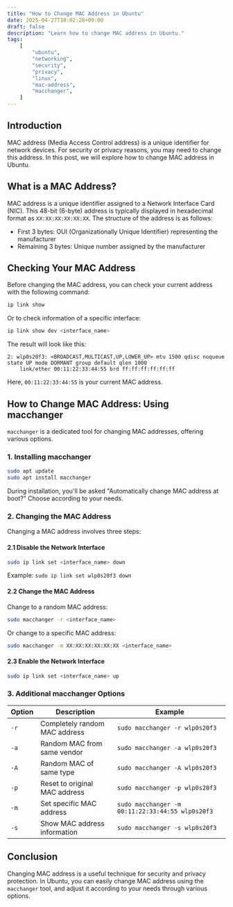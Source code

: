 ```yaml
---
title: "How to Change MAC Address in Ubuntu"
date: 2025-04-27T18:02:28+09:00
draft: false
description: "Learn how to change MAC address in Ubuntu."
tags:
    [
        "ubuntu",
        "networking",
        "security",
        "privacy",
        "linux",
        "mac-address",
        "macchanger",
    ]
---
```


## Introduction

MAC address (Media Access Control address) is a unique identifier for network devices. For security or privacy reasons, you may need to change this address. In this post, we will explore how to change MAC address in Ubuntu.

## What is a MAC Address?

MAC address is a unique identifier assigned to a Network Interface Card (NIC). This 48-bit (6-byte) address is typically displayed in hexadecimal format as `XX:XX:XX:XX:XX:XX`. The structure of the address is as follows:

-   First 3 bytes: OUI (Organizationally Unique Identifier) representing the manufacturer
-   Remaining 3 bytes: Unique number assigned by the manufacturer

## Checking Your MAC Address

Before changing the MAC address, you can check your current address with the following command:

```bash
ip link show
```

Or to check information of a specific interface:

```bash
ip link show dev <interface_name>
```

The result will look like this:

```
2: wlp0s20f3: <BROADCAST,MULTICAST,UP,LOWER_UP> mtu 1500 qdisc noqueue state UP mode DORMANT group default qlen 1000
    link/ether 00:11:22:33:44:55 brd ff:ff:ff:ff:ff:ff
```

Here, `00:11:22:33:44:55` is your current MAC address.

## How to Change MAC Address: Using macchanger

`macchanger` is a dedicated tool for changing MAC addresses, offering various options.

### 1. Installing macchanger

```bash
sudo apt update
sudo apt install macchanger
```

During installation, you'll be asked "Automatically change MAC address at boot?" Choose according to your needs.

### 2. Changing the MAC Address

Changing a MAC address involves three steps:

#### 2.1 Disable the Network Interface

```bash
sudo ip link set <interface_name> down
```

Example: `sudo ip link set wlp0s20f3 down`

#### 2.2 Change the MAC Address

Change to a random MAC address:

```bash
sudo macchanger -r <interface_name>
```

Or change to a specific MAC address:

```bash
sudo macchanger -m XX:XX:XX:XX:XX:XX <interface_name>
```

#### 2.3 Enable the Network Interface

```bash
sudo ip link set <interface_name> up
```

### 3. Additional macchanger Options

| Option | Description                   | Example                                          |
| ------ | ----------------------------- | ------------------------------------------------ |
| `-r`   | Completely random MAC address | `sudo macchanger -r wlp0s20f3`                   |
| `-a`   | Random MAC from same vendor   | `sudo macchanger -a wlp0s20f3`                   |
| `-A`   | Random MAC of same type       | `sudo macchanger -A wlp0s20f3`                   |
| `-p`   | Reset to original MAC address | `sudo macchanger -p wlp0s20f3`                   |
| `-m`   | Set specific MAC address      | `sudo macchanger -m 00:11:22:33:44:55 wlp0s20f3` |
| `-s`   | Show MAC address information  | `sudo macchanger -s wlp0s20f3`                   |

## Conclusion

Changing MAC address is a useful technique for security and privacy protection. In Ubuntu, you can easily change MAC address using the `macchanger` tool, and adjust it according to your needs through various options.
